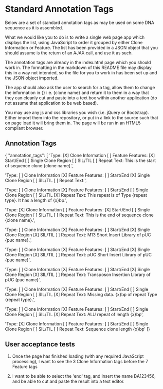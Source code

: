 Standard Annotation Tags
========================

Below are a set of standard annotation tags as may be used on some DNA sequence as it is assembled.



What we would like you to do is to write a single web page app which displays the list, using JavaScript to order it grouped by either Clone Information or Feature. The list has been provided in a JSON object that you should assume is the return of an AJAX call, and use it as such.

The annotation tags are already in the index.html page which you should work in.
The formatting in the markdown of this README file may display this in a way not intended, so the file for you to work in has been set up and the JSON object imported.

The app should also ask the user to search for a tag, allow them to change the information in {} i.e. {clone name} and return it to them in a way that they can cleanly cut and paste into a text box within another application (do not assume that application to be web based).

You may use any js and css libraries you wish (i.e. jQuery or Bootstrap). Either import them into the repository, or put in a link to the source such that on page load it will bring them in. The page will be run in an HTML5 compliant browser.

Annotation Tags
---------------

{ "annotation_tags": [
'Type:
[X] Clone Information
[ ] Feature
Features:
[X] Start/End
[ ] Single Clone Region
[ ] SIL/TIL
[ ] Repeat
Text:
This is the start of sequence clone {clone name}.',

'Type:
[ ] Clone Information
[X] Feature
Features:
[ ] Start/End
[X] Single Clone Region
[ ] SIL/TIL
[ ] Repeat
Text:',

'Type:
[ ] Clone Information
[X] Feature
Features:
[ ] Start/End
[ ] Single Clone Region
[ ] SIL/TIL
[X] Repeat
Text:
This repeat is of Type {repeat type}. It has a length of {x}bp.',

'Type:
[X] Clone Information
[ ] Feature
Features:
[X] Start/End
[ ] Single Clone Region
[ ] SIL/TIL
[ ] Repeat
Text:
This is the end of sequence clone {clone name}.',

'Type:
[ ] Clone Information
[X] Feature
Features:
[ ] Start/End
[X] Single Clone Region
[X] SIL/TIL
[ ] Repeat
Text:
M13 Short Insert Library of pUC {puc name}.',

'Type:
[ ] Clone Information
[X] Feature
Features:
[ ] Start/End
[X] Single Clone Region
[X] SIL/TIL
[ ] Repeat
Text:
pUC Short Insert Library of pUC {puc name}',

'Type:
[ ] Clone Information
[X] Feature
Features:
[ ] Start/End
[X] Single Clone Region
[X] SIL/TIL
[ ] Repeat
Text:
Transposon Insertion Library of pUC {puc name}',

'Type:
[ ] Clone Information
[X] Feature
Features:
[ ] Start/End
[ ] Single Clone Region
[ ] SIL/TIL
[X] Repeat
Text:
Missing data. {x}bp of repeat Type {repeat type}.',

'Type:
[ ] Clone Information
[X] Feature
Features:
[ ] Start/End
[ ] Single Clone Region
[ ] SIL/TIL
[X] Repeat
Text:
ALU repeat of length {x}bp',

'Type:
[X] Clone Information
[ ] Feature
Features:
[ ] Start/End
[ ] Single Clone Region
[ ] SIL/TIL
[ ] Repeat
Text:
Sequence clone length {x}bp'
]}

User acceptance tests
---------------------

1) Once the page has finished loading (with any required JavaScript processing), I want to see the 3 Clone Information tags before the 7 Feature tags

2) I want to be able to select the 'end' tag, and insert the name BA123456, and be able to cut and paste the result into a text editor.
